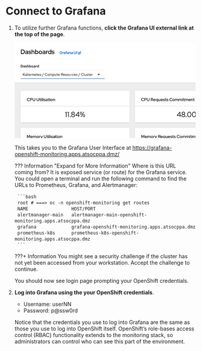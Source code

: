 # Connect to Grafana

1. To utilize further Grafana functions, **click the Grafana UI external link at the top of the page**.

    ![grafana-ui-link](images/grafana-ui-link.png)

    This takes you to the Grafana User Interface at <https://grafana-openshift-monitoring.apps.atsocppa.dmz/>

    ??? Information "Expand for More Information"
        Where is this URL coming from? It is exposed service (or route) for the Grafana service. You could open a terminal and run the following command to find the URLs to Prometheus, Grafana, and Alertmanager:

        ```bash
        root # ===> oc -n openshift-monitoring get routes
        NAME                HOST/PORT                              
        alertmanager-main   alertmanager-main-openshift-monitoring.apps.atsocppa.dmz
        grafana             grafana-openshift-monitoring.apps.atsocppa.dmz
        prometheus-k8s      prometheus-k8s-openshift-monitoring.apps.atsocppa.dmz
        ```

    ???+ Information
        You might see a security challenge if the cluster has not yet been accessed from your workstation. Accept the challenge to continue.

    You should now see login page prompting your OpenShift credentials.

1. **Log into Grafana using the your OpenShift credentials**.

    * Username: userNN
    * Password: p@ssw0rd

    Notice that the credentials you use to log into Grafana are the same as those you use to log into OpenShift itself. OpenShift’s role-bases access control (RBAC) functionality extends to the monitoring stack, so administrators can control who can see this part of the environment.
